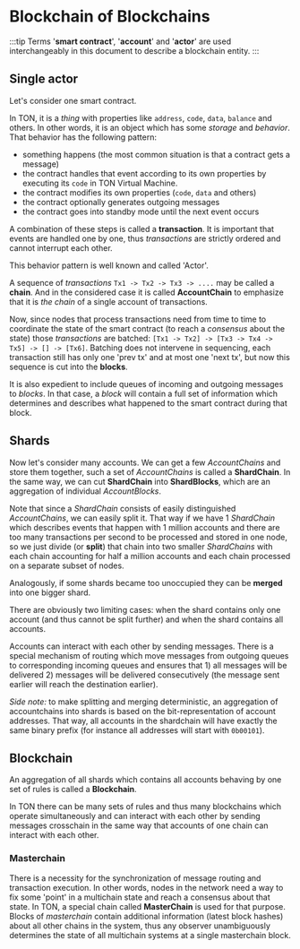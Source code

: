 # Blockchain of Blockchains


:::tip
Terms '**smart contract**', '**account**' and '**actor**' are used interchangeably in this document to describe a blockchain entity.
:::

## Single actor

Let's consider one smart contract.

In TON, it is a _thing_ with properties like `address`, `code`, `data`, `balance` and others. In other words, it is an object which has some _storage_ and _behavior_.
That behavior has the following pattern:
* something happens (the most common situation is that a contract gets a message)
* the contract handles that event according to its own properties by executing its `code` in TON Virtual Machine.
* the contract modifies its own properties (`code`, `data` and others)
* the contract optionally generates outgoing messages
* the contract goes into standby mode until the next event occurs

A combination of these steps is called a **transaction**. It is important that events are handled one by one, thus _transactions_ are strictly ordered and cannot interrupt each other.

This behavior pattern is well known and called 'Actor'.

A sequence of _transactions_ `Tx1 -> Tx2 -> Tx3 -> ....` may be called a **chain**. And in the considered case it is called **AccountChain** to emphasize that it is _the chain_ of a single account of transactions.

Now, since nodes that process transactions need from time to time to coordinate the state of the smart contract (to reach a _consensus_ about the state) those _transactions_ are batched:
`[Tx1 -> Tx2] -> [Tx3 -> Tx4 -> Tx5] -> [] -> [Tx6]`.
Batching does not intervene in sequencing, each transaction still has only one 'prev tx' and at most one 'next tx', but now this sequence is cut into the **blocks**. 

It is also expedient to include queues of incoming and outgoing messages to _blocks_. In that case, a _block_ will contain a full set of information which determines and describes what happened to the smart contract during that block.

## Shards
Now let's consider many accounts. We can get a few _AccountChains_ and store them together, such a set of _AccountChains_ is called a **ShardChain**. In the same way, we can cut **ShardChain** into **ShardBlocks**, which are an aggregation of individual _AccountBlocks_.


Note that since a _ShardChain_ consists of easily distinguished _AccountChains_, we can easily split it. That way if we have 1 _ShardChain_ which describes events that happen with 1 million accounts and there are too many transactions per second to be processed and stored in one node, so we just divide (or **split**) that chain into two smaller _ShardChains_ with each chain accounting for half a million accounts and each chain processed on a separate subset of nodes.

Analogously, if some shards became too unoccupied they can be **merged** into one bigger shard.

There are obviously two limiting cases: when the shard contains only one account (and thus cannot be split further) and when the shard contains all accounts.

Accounts can interact with each other by sending messages. There is a special mechanism of routing which move messages from outgoing queues to corresponding incoming queues and ensures that 1) all messages will be delivered 2) messages will be delivered consecutively (the message sent earlier will reach the destination earlier).

_Side note:_ to make splitting and merging deterministic, an aggregation of accountchains into shards is based on the bit-representation of account addresses. That way, all accounts in the shardchain will have exactly the same binary prefix (for instance all addresses will start with `0b00101`).

## Blockchain
An aggregation of all shards which contains all accounts behaving by one set of rules is called a **Blockchain**.

In TON there can be many sets of rules and thus many blockchains which operate simultaneously and can interact with each other by sending messages crosschain in the same way that accounts of one chain can interact with each other.

### Masterchain
There is a necessity for the synchronization of message routing and transaction execution. In other words, nodes in the network need a way to fix some 'point' in a multichain state and reach a consensus about that state. In TON, a special chain called **MasterChain** is used for that purpose. Blocks of _masterchain_ contain additional information (latest block hashes) about all other chains in the system, thus any observer unambiguously determines the state of all multichain systems at a single masterchain block.
